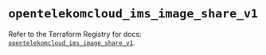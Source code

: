 # `opentelekomcloud_ims_image_share_v1`

Refer to the Terraform Registry for docs: [`opentelekomcloud_ims_image_share_v1`](https://registry.terraform.io/providers/opentelekomcloud/opentelekomcloud/1.36.39/docs/resources/ims_image_share_v1).

